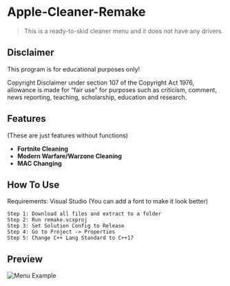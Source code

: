 # Apple-Cleaner-Remake
> This is a ready-to-skid cleaner menu and it does not have any drivers.

## Disclaimer
This program is for educational purposes only!

Copyright Disclaimer under section 107 of the Copyright Act 1976, allowance is made for “fair use” for purposes such as criticism, comment, news reporting, teaching, scholarship, education and research.

## Features
(These are just features without functions)

- **Fortnite Cleaning**
- **Modern Warfare/Warzone Cleaning**
- **MAC Changing**

## How To Use
Requirements: Visual Studio (You can add a font to make it look better)
```
Step 1: Download all files and extract to a folder
Step 2: Run remake.vcxproj
Step 3: Set Solution Config to Release
Step 4: Go to Project -> Properties
Step 5: Change C++ Lang Standard to C++17
```

## Preview
![Menu Example](https://cdn.discordapp.com/attachments/1091497259880943706/1098408171778867200/image.png)

